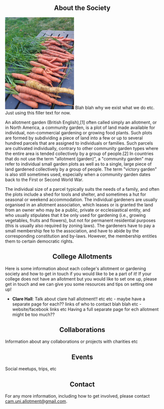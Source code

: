 
## <center><a name ="about"></a>About the Society</center>
<img src="/IMG_20210905_190139.jpg" width="225" class="left-img"/>
Blah blah why we exist what we do etc. Just using this filler text for now.

An allotment garden (British English),[1] often called simply an allotment, or in North America, a community garden, is a plot of land made available for individual, non-commercial gardening or growing food plants. Such plots are formed by subdividing a piece of land into a few or up to several hundred parcels that are assigned to individuals or families. Such parcels are cultivated individually, contrary to other community garden types where the entire area is tended collectively by a group of people.[2] In countries that do not use the term "allotment (garden)", a "community garden" may refer to individual small garden plots as well as to a single, large piece of land gardened collectively by a group of people. The term "victory garden" is also still sometimes used, especially when a community garden dates back to the First or Second World War.

The individual size of a parcel typically suits the needs of a family, and often the plots include a shed for tools and shelter, and sometimes a hut for seasonal or weekend accommodation. The individual gardeners are usually organised in an allotment association, which leases or is granted the land from an owner who may be a public, private or ecclesiastical entity, and who usually stipulates that it be only used for gardening (i.e., growing vegetables, fruits and flowers), but not for permanent residential purposes (this is usually also required by zoning laws). The gardeners have to pay a small membership fee to the association, and have to abide by the corresponding constitution and by-laws. However, the membership entitles them to certain democratic rights.

## <center><a name ="colleges"></a>College Allotments</center>
Here is some information about each college's allotment or gardening society and how to get in touch if you would like to be a part of it! If your college does not have an allotment but you would like to set one up, please get in touch and we can give you some resources and tips on setting one up!
- <b>Clare Hall</b>: Talk about clare hall allotment!! etc etc - maybe have a separate page for each?? links of who to contact blah blah etc - website/facebook links etc
Having a full separate page for ech allotment might be too much??

## <center><a name ="collabs"></a>Collaborations</center>
Information about any collaborations or projects with charities etc 

## <center><a name ="events"></a>Events</center>
Social meetups, trips, etc

## <center><a name ="contact"></a>Contact</center>
For any more information, including how to get involved, please contact cam.uni.allotment@gmail.com.
